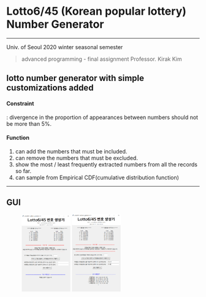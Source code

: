 # Lotto6/45 (Korean popular lottery) Number Generator
---
Univ. of Seoul 2020 winter seasonal semester  
> advanced programming - final assignment 
> Professor. Kirak Kim  
    
## lotto number generator with simple customizations added   
#### Constraint   
: divergence in the proportion of appearances between numbers should not be more than 5%.  
#### Function  
1. can add the numbers that must be included.
2. can remove the numbers that must be excluded.
3. show the most / least frequently extracted numbers from all the records so far.
4. can sample from Empirical CDF(cumulative distribution function)   
-----  
## GUI
<figure>
    <img src = "https://github.com/changdaeoh/Lottery_Number_Generator/blob/main/sample_image/init.png" width = "30%" height = "30%">
    <img src = "https://github.com/changdaeoh/Lottery_Number_Generator/blob/main/sample_image/try1.png" width = "30%" height = "30%">
</figure>
